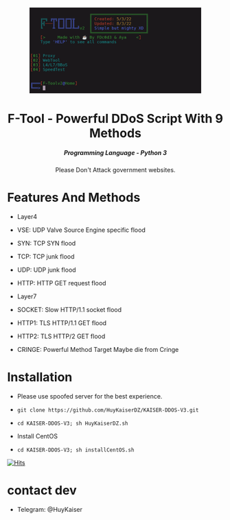 <p align="center"><img src="https://raw.githubusercontent.com/FDc0d3/F-Tool/main/screenshot/Screenshot_2022_0815_164706.png" width="400px" height="200px" alt="picture"></p>
<h1 align="center">F-Tool - Powerful DDoS Script With 9 Methods</h1>
<em><h5 align="center">Programming Language - Python 3</h5></em>

<p align="center">Please Don't Attack government websites.</p>

# Features And Methods

* Layer4

* VSE: UDP Valve Source Engine specific flood
* SYN: TCP SYN flood
* TCP: TCP junk flood
* UDP:  UDP junk flood
* HTTP: HTTP GET request flood

* Layer7

* SOCKET: Slow HTTP/1.1 socket flood
* HTTP1: TLS HTTP/1.1 GET flood
* HTTP2: TLS HTTP/2 GET flood
* CRINGE: Powerful Method Target Maybe die from Cringe

# Installation

* Please use spoofed server for the best experience.

* ```git clone https://github.com/HuyKaiserDZ/KAISER-DDOS-V3.git```
* ```cd KAISER-DDOS-V3; sh HuyKaiserDZ.sh```

* Install CentOS

* ```cd KAISER-DDOS-V3; sh installCentOS.sh```

[![Hits](https://hits.seeyoufarm.com/api/count/incr/badge.svg?url=https://github.com/FDc0d3/F-Toolhit-counter&count_bg=%230BD4FF&title_bg=%23525050&icon=github.svg&icon_color=%23000000&title=Views&edge_flat=true)](https://hits.seeyoufarm.com)

# contact dev
* Telegram: @HuyKaiser



